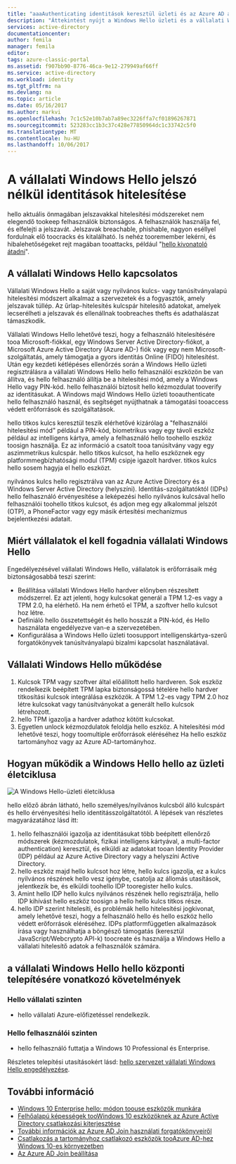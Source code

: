 ```yaml
---
title: "aaaAuthenticating identitások keresztül üzleti és az Azure AD a Windows Hello-jelszó nélkül |} Microsoft Docs"
description: "Áttekintést nyújt a Windows Hello üzleti és a vállalati Windows Hello telepítésével kapcsolatos további információkat."
services: active-directory
documentationcenter: 
author: femila
manager: femila
editor: 
tags: azure-classic-portal
ms.assetid: f907bb90-8776-46ca-9e12-279949af66ff
ms.service: active-directory
ms.workload: identity
ms.tgt_pltfrm: na
ms.devlang: na
ms.topic: article
ms.date: 05/16/2017
ms.author: markvi
ms.openlocfilehash: 7c1c52e10b7ab7a89ec3226ffa7cf01896267871
ms.sourcegitcommit: 523283cc1b3c37c428e77850964dc1c33742c5f0
ms.translationtype: MT
ms.contentlocale: hu-HU
ms.lasthandoff: 10/06/2017
---
```

# <a name="authenticating-identities-without-passwords-through-windows-hello-for-business"></a>A vállalati Windows Hello jelszó nélkül identitások hitelesítése
hello aktuális önmagában jelszavakkal hitelesítési módszereket nem elegendő tookeep felhasználók biztonságos. A felhasználók használja fel, és elfelejti a jelszavát. Jelszavak breachable, phishable, nagyon eséllyel fordulnak elő toocracks és kitalálható. Is nehéz tooremember lekérni, és hibalehetőségeket rejt magában tooattacks, például "[hello kivonatoló átadni](https://technet.microsoft.com/dn785092.aspx)".

## <a name="about-windows-hello-for-business"></a>A vállalati Windows Hello kapcsolatos
Vállalati Windows Hello a saját vagy nyilvános kulcs- vagy tanúsítványalapú hitelesítési módszert alkalmaz a szervezetek és a fogyasztók, amely jelszavak túllép. Az űrlap-hitelesítés kulcspár hitelesítő adatokat, amelyek lecserélheti a jelszavak és ellenállnak toobreaches thefts és adathalászat támaszkodik.

 Vállalati Windows Hello lehetővé teszi, hogy a felhasználó hitelesítésére tooa Microsoft-fiókkal, egy Windows Server Active Directory-fiókot, a Microsoft Azure Active Directory (Azure AD-) fiók vagy egy nem Microsoft-szolgáltatás, amely támogatja a gyors identitás Online (FIDO) hitelesítést. Után egy kezdeti kétlépéses ellenőrzés során a Windows Hello üzleti regisztrálásra a vállalati Windows Hello hello felhasználói eszközön be van állítva, és hello felhasználó állítja be a hitelesítési mód, amely a Windows Hello vagy PIN-kód. hello felhasználói biztosít hello kézmozdulat tooverify az identitásukat. A Windows majd Windows Hello üzleti tooauthenticate hello felhasználó használ, és segítséget nyújthatnak a támogatási tooaccess védett erőforrások és szolgáltatások.

hello titkos kulcs keresztül teszik elérhetővé kizárólag a "felhasználói hitelesítési mód" például a PIN-kód, biometrikus vagy egy távoli eszköz például az intelligens kártya, amely a felhasználó hello toohello eszköz toosign használja. Ez az információ a csatolt tooa tanúsítvány vagy egy aszimmetrikus kulcspár. hello titkos kulcsot, ha hello eszköznek egy platformmegbízhatósági modul (TPM) csipje igazolt hardver. titkos kulcs hello sosem hagyja el hello eszközt.

nyilvános kulcs hello regisztrálva van az Azure Active Directory és a Windows Server Active Directory (helyszíni). Identitás-szolgáltatóktól (IDPs) hello felhasználó érvényesítése a leképezési hello nyilvános kulcsával hello felhasználói toohello titkos kulcsot, és adjon meg egy alkalommal jelszót (OTP), a PhoneFactor vagy egy másik értesítési mechanizmus bejelentkezési adatait.

## <a name="why-enterprises-should-adopt-windows-hello-for-business"></a>Miért vállalatok el kell fogadnia vállalati Windows Hello
Engedélyezésével vállalati Windows Hello, vállalatok is erőforrásaik még biztonságosabbá teszi szerint:

* Beállítása vállalati Windows Hello hardver előnyben részesített módszerrel. Ez azt jelenti, hogy kulcsokat generál a TPM 1.2-es vagy a TPM 2.0, ha elérhető. Ha nem érhető el TPM, a szoftver hello kulcsot hoz létre.
* Definiáló hello összetettségét és hello hosszát a PIN-kód, és Hello használata engedélyezve van-e a szervezetében.
* Konfigurálása a Windows Hello üzleti toosupport intelligenskártya-szerű forgatókönyvek tanúsítványalapú bizalmi kapcsolat használatával.

## <a name="how-windows-hello-for-business-works"></a>Vállalati Windows Hello működése
1. Kulcsok TPM vagy szoftver által előállított hello hardveren. Sok eszköz rendelkezik beépített TPM lapka biztonságossá tételére hello hardver titkosítási kulcsok integrálása eszközök. A TPM 1.2-es vagy TPM 2.0 hoz létre kulcsokat vagy tanúsítványokat a generált hello kulcsok létrehozott.
2. hello TPM igazolja a hardver adathoz kötött kulcsokat.
3. Egyetlen unlock kézmozdulatok feloldja hello eszköz. A hitelesítési mód lehetővé teszi, hogy toomultiple erőforrások eléréséhez Ha hello eszköz tartományhoz vagy az Azure AD-tartományhoz.

## <a name="how-hello-windows-hello-for-business-lifecycle-works"></a>Hogyan működik a Windows Hello hello az üzleti életciklusa
![A Windows Hello-üzleti életciklusa](./media/active-directory-azureadjoin/active-directory-azureadjoin-microsoft-passport.png)

hello előző ábrán látható, hello személyes/nyilvános kulcsból álló kulcspárt és hello érvényesítési hello identitásszolgáltatótól. A lépések van részletes magyarázatához lásd itt:

1. hello felhasználói igazolja az identitásukat több beépített ellenőrző módszerek (kézmozdulatok, fizikai intelligens kártyával, a multi-factor authentication) keresztül, és elküldi az adatokat tooan Identity Provider (IDP) például az Azure Active Directory vagy a helyszíni Active Directory.
2. hello eszköz majd hello kulcsot hoz létre, hello kulcs igazolja, ez a kulcs nyilvános részének hello vesz igénybe, csatolja az állomás utasítások, jelentkezik be, és elküldi toohello IDP tooregister hello kulcs.
3. Amint hello IDP hello kulcs nyilvános részének hello regisztrálja, hello IDP kihívást hello eszköz toosign a hello hello kulcs titkos része.
4. hello IDP szerint hitelesíti, és problémák hello hitelesítési jogkivonat, amely lehetővé teszi, hogy a felhasználó hello és hello eszköz hello védett erőforrások eléréséhez. IDPs platformfüggetlen alkalmazások írása vagy használhatja a böngésző támogatás (keresztül JavaScript/Webcrypto API-k) toocreate és használja a Windows Hello a vállalati hitelesítő adatok a felhasználók számára.

## <a name="hello-deployment-requirements-for-windows-hello-for-business"></a>a vállalati Windows Hello hello központi telepítésére vonatkozó követelmények
### <a name="at-hello-enterprise-level"></a>Hello vállalati szinten
* hello vállalati Azure-előfizetéssel rendelkezik.

### <a name="at-hello-user-level"></a>Hello felhasználói szinten
* hello felhasználó futtatja a Windows 10 Professional és Enterprise.

Részletes telepítési utasításokért lásd: [hello szervezet vállalati Windows Hello engedélyezése](active-directory-azureadjoin-passport-deployment.md).

## <a name="additional-information"></a>További információ
* [Windows 10 Enterprise hello: módon toouse eszközök munkára](active-directory-azureadjoin-windows10-devices-overview.md)
* [Felhőalapú képességek tooWindows 10 eszközöknek az Azure Active Directory csatlakozási kiterjesztése](active-directory-azureadjoin-user-upgrade.md)
* [További információk az Azure AD Join használati forgatókönyveiről](active-directory-azureadjoin-deployment-aadjoindirect.md)
* [Csatlakozás a tartományhoz csatlakozó eszközök tooAzure AD-hez Windows 10-es környezetben](active-directory-azureadjoin-devices-group-policy.md)
* [Az Azure AD Join beállítása](active-directory-azureadjoin-setup.md)

